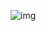 ![img](https://upload-images.jianshu.io/upload_images/944365-ab9808963a3912e6.png?imageMogr2/auto-orient/strip|imageView2/2/w/650/format/webp)